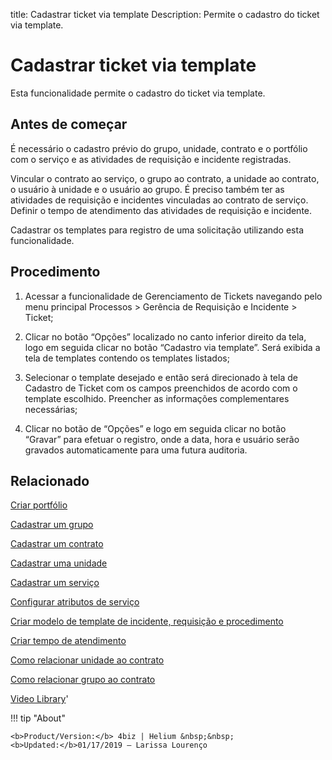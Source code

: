 title: Cadastrar ticket via template
Description: Permite o cadastro do ticket via template. 
# Cadastrar ticket via template

Esta funcionalidade permite o cadastro do ticket via template.

Antes de começar
----------------

É necessário o cadastro prévio do grupo, unidade, contrato e o portfólio com o
serviço e as atividades de requisição e incidente registradas.

Vincular o contrato ao serviço, o grupo ao contrato, a unidade ao contrato, o
usuário à unidade e o usuário ao grupo. É preciso também ter as atividades de
requisição e incidentes vinculadas ao contrato de serviço. Definir o tempo de
atendimento das atividades de requisição e incidente.

Cadastrar os templates para registro de uma solicitação utilizando esta
funcionalidade.

Procedimento 
-------------

1.  Acessar a funcionalidade de Gerenciamento de Tickets navegando pelo menu
    principal Processos \> Gerência de Requisição e Incidente \> Ticket;

2.  Clicar no botão “Opções” localizado no canto inferior direito da tela, logo
    em seguida clicar no botão “Cadastro via template”. Será exibida a tela de
    templates contendo os templates listados;

3.  Selecionar o template desejado e então será direcionado à tela de Cadastro
    de Ticket com os campos preenchidos de acordo com o template escolhido.
    Preencher as informações complementares necessárias;

4.  Clicar no botão de “Opções” e logo em seguida clicar no botão “Gravar” para
    efetuar o registro, onde a data, hora e usuário serão gravados
    automaticamente para uma futura auditoria.

Relacionado
-----------

[Criar portfólio](/pt-br/4biz-helium/processes/portfolio-and-catalog/use/create-the-portfolio.html)

[Cadastrar um grupo](/pt-br/4biz-helium/initial-settings/access-settings/user/register-groups.html)

[Cadastrar um contrato](/pt-br/4biz-helium/additional-features/contract-management/use/register-contract.html)

[Cadastrar uma unidade](/pt-br/4biz-helium/platform-administration/region-and-language/register-unit.html)

[Cadastrar um serviço](/pt-br/4biz-helium/processes/portfolio-and-catalog/use/register-a-service.html)

[Configurar atributos de serviço](/pt-br/4biz-helium/processes/portfolio-and-catalog/use/configure-services-attributes.html)

[Criar modelo de template de incidente, requisição e procedimento](/pt-br/4biz-helium/processes/tickets/configuration/create-template-of-ticket.html)

[Criar tempo de atendimento](/pt-br/4biz-helium/processes/service-level/configuration/create-time-attendance.html)

[Como relacionar unidade ao contrato](/pt-br/4biz-helium/processes/tickets/configuration/relate-unit-to-contract.html)

[Como relacionar grupo ao contrato](/pt-br/4biz-helium/processes/tickets/configuration/relate-group-to-contract.html)

<i class='fa fa-youtube-play  fa-2x' style='color:#97ce17;vertical-align: middle;'> </i> [Video Library](https://www.youtube.com/playlist?list=PLB5qK2uzf2ROn4Xs6UdH84Ujzta2iJ6Ei)'

!!! tip "About"

    <b>Product/Version:</b> 4biz | Helium &nbsp;&nbsp;
    <b>Updated:</b>01/17/2019 – Larissa Lourenço
